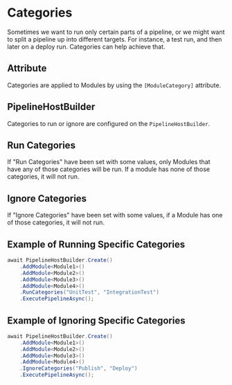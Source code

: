 # Categories
Sometimes we want to run only certain parts of a pipeline, or we might want to split a pipeline up into different targets. For instance, a test run, and then later on a deploy run. Categories can help achieve that.

## Attribute
Categories are applied to Modules by using the `[ModuleCategory]` attribute.

## PipelineHostBuilder
Categories to run or ignore are configured on the `PipelineHostBuilder`.

## Run Categories
If "Run Categories" have been set with some values, only Modules that have any of those categories will be run. If a module has none of those categories, it will not run.

## Ignore Categories
If "Ignore Categories" have been set with some values, if a Module has one of those categories, it will not run.


## Example of Running Specific Categories

```csharp
await PipelineHostBuilder.Create()
    .AddModule<Module1>()
    .AddModule<Module2>()
    .AddModule<Module3>()
    .AddModule<Module4>()
    .RunCategories("UnitTest", "IntegrationTest")
    .ExecutePipelineAsync();

```


## Example of Ignoring Specific Categories

```csharp
await PipelineHostBuilder.Create()
    .AddModule<Module1>()
    .AddModule<Module2>()
    .AddModule<Module3>()
    .AddModule<Module4>()
    .IgnoreCategories("Publish", "Deploy")
    .ExecutePipelineAsync();

```